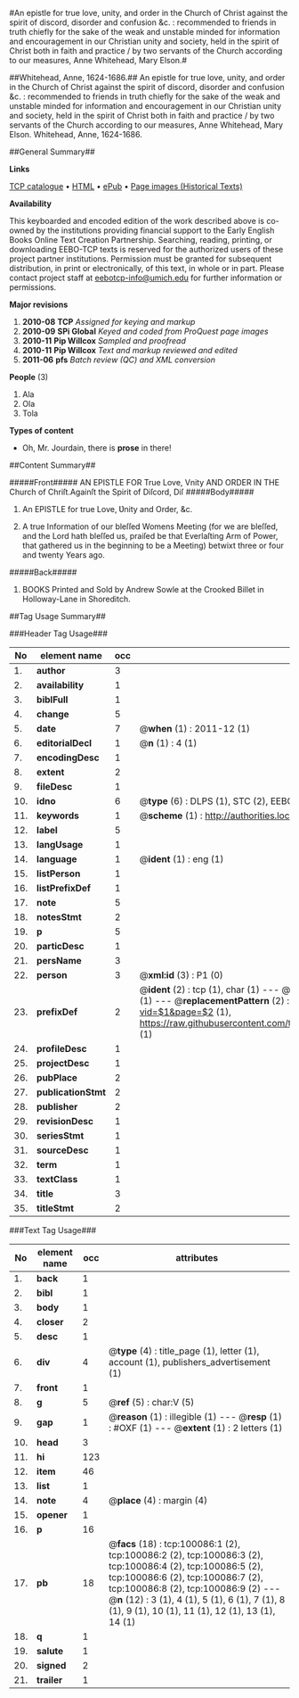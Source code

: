 #An epistle for true love, unity, and order in the Church of Christ against the spirit of discord, disorder and confusion &c. : recommended to friends in truth chiefly for the sake of the weak and unstable minded for information and encouragement in our Christian unity and society, held in the spirit of Christ both in faith and practice / by two servants of the Church according to our measures, Anne Whitehead, Mary Elson.#

##Whitehead, Anne, 1624-1686.##
An epistle for true love, unity, and order in the Church of Christ against the spirit of discord, disorder and confusion &c. : recommended to friends in truth chiefly for the sake of the weak and unstable minded for information and encouragement in our Christian unity and society, held in the spirit of Christ both in faith and practice / by two servants of the Church according to our measures, Anne Whitehead, Mary Elson.
Whitehead, Anne, 1624-1686.

##General Summary##

**Links**

[TCP catalogue](http://www.ota.ox.ac.uk/tcp.html) • 
[HTML](http://www.ota.ox.ac.uk/text/A65830.html) • 
[ePub](http://www.ota.ox.ac.uk/text/A65830.epub) • 
[Page images (Historical Texts)](https://data.historicaltexts.jisc.ac.uk/view?pubId=eebo-13541589e&pageId=eebo-13541589e-100086-1)

**Availability**

This keyboarded and encoded edition of the work described above is co-owned by the institutions providing financial support to the Early English Books Online Text Creation Partnership. Searching, reading, printing, or downloading EEBO-TCP texts is reserved for the authorized users of these project partner institutions. Permission must be granted for subsequent distribution, in print or electronically, of this text, in whole or in part.  Please contact project staff at eebotcp-info@umich.edu for further information or permissions.

**Major revisions**

1. __2010-08__ __TCP__ *Assigned for keying and markup*
1. __2010-09__ __SPi Global__ *Keyed and coded from ProQuest page images*
1. __2010-11__ __Pip Willcox__ *Sampled and proofread*
1. __2010-11__ __Pip Willcox__ *Text and markup reviewed and edited*
1. __2011-06__ __pfs__ *Batch review (QC) and XML conversion*

**People** (3)
       
1. Ala
1. Ola
1. Tola

**Types of content**

  * Oh, Mr. Jourdain, there is **prose** in there!

##Content Summary##

#####Front#####
AN EPISTLE FOR True Love, Vnity AND ORDER IN THE Church of Chriſt.Againſt the Spirit of Diſcord, Diſ
#####Body#####

1. An EPISTLE for true Love, Ʋnity and Order, &c.

1. A true Information of our bleſſed Womens Meeting (for we are bleſſed, and the Lord hath bleſſed us, praiſed be that Ever­laſting Arm of Power, that gathered us in the beginning to be a Meeting) betwixt three or four and twenty Years ago.

#####Back#####

1. BOOKS Printed and Sold by Andrew Sowle at the Crooked Billet in Holloway-Lane in Shoreditch.

##Tag Usage Summary##

###Header Tag Usage###

|No|element name|occ|attributes|
|---|---|---|---|
|1.|__author__|3||
|2.|__availability__|1||
|3.|__biblFull__|1||
|4.|__change__|5||
|5.|__date__|7| @__when__ (1) : 2011-12 (1)|
|6.|__editorialDecl__|1| @__n__ (1) : 4 (1)|
|7.|__encodingDesc__|1||
|8.|__extent__|2||
|9.|__fileDesc__|1||
|10.|__idno__|6| @__type__ (6) : DLPS (1), STC (2), EEBO-CITATION (1), OCLC (1), VID (1)|
|11.|__keywords__|1| @__scheme__ (1) : http://authorities.loc.gov/ (1)|
|12.|__label__|5||
|13.|__langUsage__|1||
|14.|__language__|1| @__ident__ (1) : eng (1)|
|15.|__listPerson__|1||
|16.|__listPrefixDef__|1||
|17.|__note__|5||
|18.|__notesStmt__|2||
|19.|__p__|5||
|20.|__particDesc__|1||
|21.|__persName__|3||
|22.|__person__|3| @__xml:id__ (3) : P1 (0)|
|23.|__prefixDef__|2| @__ident__ (2) : tcp (1), char (1) ---  @__matchPattern__ (2) : ([0-9\-]+):([0-9IVX]+) (1), (.+) (1) ---  @__replacementPattern__ (2) : http://eebo.chadwyck.com/downloadtiff?vid=$1&page=$2 (1), https://raw.githubusercontent.com/textcreationpartnership/Texts/master/tcpchars.xml#$1 (1)|
|24.|__profileDesc__|1||
|25.|__projectDesc__|1||
|26.|__pubPlace__|2||
|27.|__publicationStmt__|2||
|28.|__publisher__|2||
|29.|__revisionDesc__|1||
|30.|__seriesStmt__|1||
|31.|__sourceDesc__|1||
|32.|__term__|1||
|33.|__textClass__|1||
|34.|__title__|3||
|35.|__titleStmt__|2||


###Text Tag Usage###

|No|element name|occ|attributes|
|---|---|---|---|
|1.|__back__|1||
|2.|__bibl__|1||
|3.|__body__|1||
|4.|__closer__|2||
|5.|__desc__|1||
|6.|__div__|4| @__type__ (4) : title_page (1), letter (1), account (1), publishers_advertisement (1)|
|7.|__front__|1||
|8.|__g__|5| @__ref__ (5) : char:V (5)|
|9.|__gap__|1| @__reason__ (1) : illegible (1) ---  @__resp__ (1) : #OXF (1) ---  @__extent__ (1) : 2 letters (1)|
|10.|__head__|3||
|11.|__hi__|123||
|12.|__item__|46||
|13.|__list__|1||
|14.|__note__|4| @__place__ (4) : margin (4)|
|15.|__opener__|1||
|16.|__p__|16||
|17.|__pb__|18| @__facs__ (18) : tcp:100086:1 (2), tcp:100086:2 (2), tcp:100086:3 (2), tcp:100086:4 (2), tcp:100086:5 (2), tcp:100086:6 (2), tcp:100086:7 (2), tcp:100086:8 (2), tcp:100086:9 (2) ---  @__n__ (12) : 3 (1), 4 (1), 5 (1), 6 (1), 7 (1), 8 (1), 9 (1), 10 (1), 11 (1), 12 (1), 13 (1), 14 (1)|
|18.|__q__|1||
|19.|__salute__|1||
|20.|__signed__|2||
|21.|__trailer__|1||
